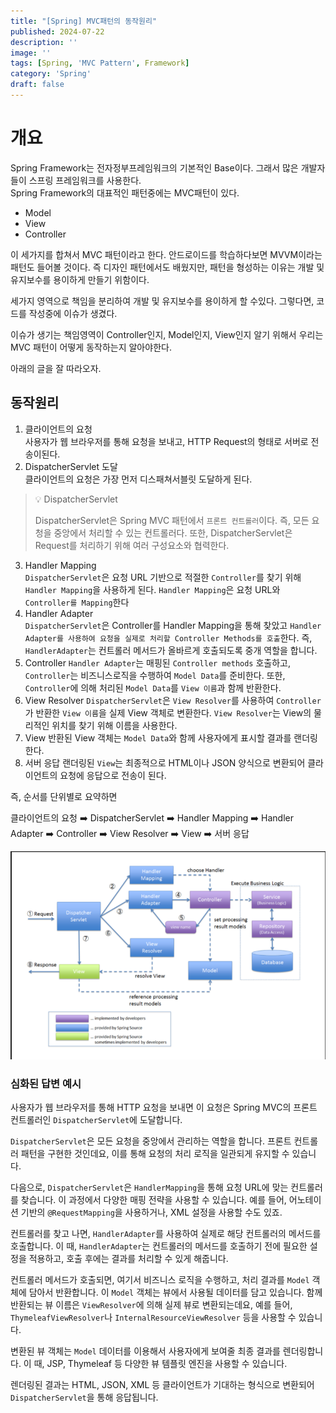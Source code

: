 ```yaml
---
title: "[Spring] MVC패턴의 동작원리"
published: 2024-07-22
description: ''
image: ''
tags: [Spring, 'MVC Pattern', Framework]
category: 'Spring'
draft: false 
---
```


# 개요

Spring Framework는 전자정부프레임워크의 기본적인 Base이다. 그래서 많은 개발자들이 스프링 프레임워크를 사용한다.  
Spring Framework의 대표적인 패턴중에는 MVC패턴이 있다. 

- Model
- View
- Controller

이 세가지를 합쳐서 MVC 패턴이라고 한다. 안드로이드를 학습하다보면 MVVM이라는 패턴도 들어볼 것이다. 
즉 디자인 패턴에서도 배웠지만, 패턴을 형성하는 이유는 개발 및 유지보수를 용이하게 만들기 위함이다.

세가지 영역으로 책임을 분리하여 개발 및 유지보수를 용이하게 할 수있다. 그렇다면, 코드를 작성중에 이슈가 생겼다.

이슈가 생기는 책임영역이 Controller인지, Model인지, View인지 알기 위해서 우리는 MVC 패턴이 어떻게 동작하는지 알아야한다.

아래의 글을 잘 따라오자.

## 동작원리

1. 클라이언트의 요청  
   사용자가 웹 브라우저를 통해 요청을 보내고, HTTP Request의 형태로 서버로 전송이된다.
2. DispatcherServlet 도달  
   클라이언트의 요청은 가장 먼저 디스패쳐서블릿 도달하게 된다. 
> 💡 DispatcherServlet
> 
> DispatcherServlet은 Spring MVC 패턴에서 `프론트 컨트롤러`이다. 즉, 모든 요청을 중앙에서 처리할 수 있는 컨트롤러다.
> 또한, DispatcherServlet은 Request를 처리하기 위해 여러 구성요소와 협력한다.

3. Handler Mapping  
   `DispatcherServlet`은 요청 URL 기반으로 적절한 `Controller`를 찾기 위해 `Handler Mapping`을 사용하게 된다. `Handler Mapping`은 요청 URL와 `Controller를 Mapping`한다
4. Handler Adapter  
   `DispatcherServlet`은 Controller를 Handler Mapping을 통해 찾았고 `Handler Adapter를 사용하여 요청을 실제로 처리할 Controller Methods를 호출`한다.  즉, `HandlerAdapter`는 컨트롤러 메서드가 올바르게 호출되도록 중개 역할을 합니다.
5. Controller
    `Handler Adapter`는 매핑된 `Controller methods` 호출하고, `Controller`는 비즈니스로직을 수행하여 `Model Data`를 준비한다.
   또한, `Controller`에 의해 처리된 `Model Data`를 `View 이름`과 함께 반환한다.
6. View Resolver
   `DispatcherServlet`은 `View Resolver`를 사용하여 `Controller`가 반환한 `View 이름`을 실제 View 객체로 변환한다. `View Resolver`는 View의 물리적인 위치를 찾기 위해 이름을 사용한다.
7. View
    반환된 View 객체는 `Model Data`와 함께 사용자에게 표시할 결과를 랜더링한다.
8. 서버 응답
    랜더링된 `View`는 최종적으로 HTML이나 JSON 양식으로 변환되어 클라이언트의 요청에 응답으로 전송이 된다.

즉, 순서를 단위별로 요약하면  

클라이언트의 요청 ➡️ DispatcherServlet ➡️ Handler Mapping ➡️ Handler Adapter ➡️ Controller ➡️ View Resolver ➡️ View ➡️ 서버 응답

![Alt text](./SpringAsset/springMVC.png)

### 심화된 답변 예시

사용자가 웹 브라우저를 통해 HTTP 요청을 보내면 이 요청은 Spring MVC의 프론트 컨트롤러인 `DispatcherServlet`에 도달합니다.

`DispatcherServlet`은 모든 요청을 중앙에서 관리하는 역할을 합니다. 프론트 컨트롤러 패턴을 구현한 것인데요, 이를 통해 요청의 처리 로직을 일관되게 유지할 수 있습니다.

다음으로, `DispatcherServlet`은 `HandlerMapping`을 통해 요청 URL에 맞는 컨트롤러를 찾습니다. 이 과정에서 다양한 매핑 전략을 사용할 수 있습니다. 예를 들어, 어노테이션 기반의 `@RequestMapping`을 사용하거나, XML 설정을 사용할 수도 있죠.

컨트롤러를 찾고 나면, `HandlerAdapter`를 사용하여 실제로 해당 컨트롤러의 메서드를 호출합니다. 이 때, `HandlerAdapter`는 컨트롤러의 메서드를 호출하기 전에 필요한 설정을 적용하고, 호출 후에는 결과를 처리할 수 있게 해줍니다.

컨트롤러 메서드가 호출되면, 여기서 비즈니스 로직을 수행하고, 처리 결과를 `Model` 객체에 담아서 반환합니다. 이 `Model` 객체는 뷰에서 사용될 데이터를 담고 있습니다. 함께 반환되는 뷰 이름은 `ViewResolver`에 의해 실제 뷰로 변환되는데요, 예를 들어, `ThymeleafViewResolver`나 `InternalResourceViewResolver` 등을 사용할 수 있습니다.

변환된 뷰 객체는 `Model` 데이터를 이용해서 사용자에게 보여줄 최종 결과를 렌더링합니다. 이 때, JSP, Thymeleaf 등 다양한 뷰 템플릿 엔진을 사용할 수 있습니다.

렌더링된 결과는 HTML, JSON, XML 등 클라이언트가 기대하는 형식으로 변환되어 `DispatcherServlet`을 통해 응답됩니다.